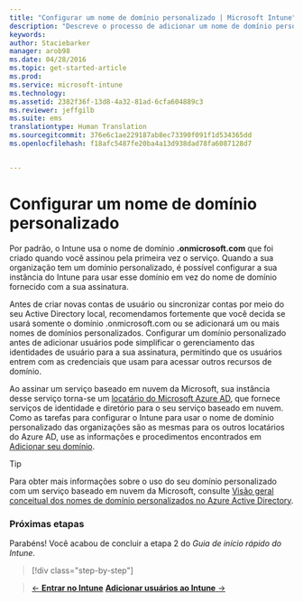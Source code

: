 ```yaml
---
title: "Configurar um nome de domínio personalizado | Microsoft Intune"
description: "Descreve o processo de adicionar um nome de domínio personalizado para sua assinatura do Intune"
keywords: 
author: Staciebarker
manager: arob98
ms.date: 04/28/2016
ms.topic: get-started-article
ms.prod: 
ms.service: microsoft-intune
ms.technology: 
ms.assetid: 2382f36f-13d8-4a32-81ad-6cfa604889c3
ms.reviewer: jeffgilb
ms.suite: ems
translationtype: Human Translation
ms.sourcegitcommit: 376e6c1ae229187ab8ec73390f091f1d534365dd
ms.openlocfilehash: f18afc5487fe20ba4a13d938dad78fa6087128d7


---
```



# Configurar um nome de domínio personalizado

Por padrão, o Intune usa o nome de domínio **<domain>.onmicrosoft.com** que foi criado quando você assinou pela primeira vez o serviço. Quando a sua organização tem um domínio personalizado, é possível configurar a sua instância do Intune para usar esse domínio em vez do nome de domínio fornecido com a sua assinatura.

Antes de criar novas contas de usuário ou sincronizar contas por meio do seu Active Directory local, recomendamos fortemente que você decida se usará somente o domínio .onmicrosoft.com ou se adicionará um ou mais nomes de domínios personalizados. Configurar um domínio personalizado antes de adicionar usuários pode simplificar o gerenciamento das identidades de usuário para a sua assinatura, permitindo que os usuários entrem com as credenciais que usam para acessar outros recursos de domínio.

Ao assinar um serviço baseado em nuvem da Microsoft, sua instância desse serviço torna-se um [locatário do Microsoft Azure AD](http://technet.microsoft.com/library/jj573650.aspx#BKMK_WhatIsAnAzureADTenant), que fornece serviços de identidade e diretório para o seu serviço baseado em nuvem. Como as tarefas para configurar o Intune para usar o nome de domínio personalizado das organizações são as mesmas para os outros locatários do Azure AD, use as informações e procedimentos encontrados em [Adicionar seu domínio](https://azure.microsoft.com/documentation/articles/active-directory-add-domain/).

> [!TIP]
> Para obter mais informações sobre o uso do seu domínio personalizado com um serviço baseado em nuvem da Microsoft, consulte [Visão geral conceitual dos nomes de domínio personalizados no Azure Active Directory](https://azure.microsoft.com/documentation/articles/active-directory-add-domain-concepts/).

### Próximas etapas
Parabéns! Você acabou de concluir a etapa 2 do *Guia de início rápido do Intune*.

>[!div class="step-by-step"]

>[&larr; **Entrar no Intune**](.\start-with-a-paid-subscription-to-microsoft-intune-step-1.md)     [**Adicionar usuários ao Intune** &rarr;](.\start-with-a-paid-subscription-to-microsoft-intune-step-3.md)  



<!--HONumber=Jul16_HO3-->


